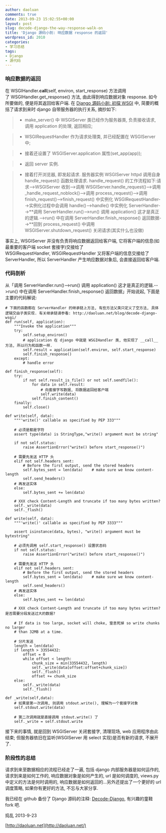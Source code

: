 ```yaml
---
author: daoluan
comments: true
date: 2013-09-23 15:02:55+00:00
layout: post
slug: decode-django-the-way-response-walk-on
title: 'Django 源码小剖: 响应数据 response 的返回'
wordpress_id: 2010
categories:
- 学习总结
tags:
- Django
- 源代码
---
```


### 响应数据的返回


在 WSGIHandler.__call__(self, environ, start_response) 方法调用了 WSGIHandler.get_response() 方法, 由此得到响应数据对象 response. 如今所要做的, 便是将其返回给客户端. 在 [Django 源码小剖: 初探 WSGI](http://daoluan.net/blog/decode-django-wsgi/) 中, 简要的概括了请求到来时 django 自带服务器的执行关系, 摘抄如下:


> 

> 
> 
	
>   * make_server() 中 WSGIServer 类已经作为服务器类, 负责接收请求, 调用 application 的处理, 返回相应;
> 
	
>   * WSGIRequestHandler 作为请求处理类, 并已经配置在 WSGIServer 中;
> 
	
>   * 接着还设置了 WSGIServer.application 属性(set_app(app));
> 
	
>   * 返回 server 实例.
> 
	
>   * 接着打开浏览器, 即发起请求. 服务器实例 WSGIServer httpd 调用自身 handle_request() 函数处理请求. handle_request() 的工作流程如下:请求-->WSGIServer 收到-->调用 WSGIServer.handle_request()-->调用 _handle_request_noblock()-->调用 process_request()-->调用 finish_request()-->finish_request() 中实例化 WSGIRequestHandler-->实例化过程中会调用 handle()-->handle() 中实例化 ServerHandler-->**调用 ServerHandler.run()-->run() 调用 application() 这才是真正的逻辑.-->run() 中在调用 ServerHandler.finish_response() 返回数据-->**回到 process_request() 中调用 WSGIServer.shutdown_request() 关闭请求(其实什么也没做)
> 




事实上, WSGIServer 并没有负责将响应数据返回给客户端, 它将客户端的信息(如最重要的客户端 socket 套接字)交接给了 WSGIRequestHandler, WSGIRequestHandler 又将客户端的信息交接给了 ServerHandler, 所以 ServerHandler 产生响应数据对象后, 会直接返回给客户端.


### 代码剖析


从「调用 ServerHandler.run()-->run() 调用 application() 这才是真正的逻辑.-->run() 中在调用 ServerHandler.finish_response() 返回数据」开始说起, 下面是主要的代码解说:

    
    # 下面的函数都在 ServerHandler 的继承链上方法, 有些方法父类只定义了空方法, 具体逻辑交由子类实现. 有关继承链请参看: http://daoluan.net/blog/decode-django-wsgi/
    def run(self, application):
        """Invoke the application"""
        try:
            self.setup_environ()
            # application 在 django 中就是 WSGIHandler 类, 他实现了 __call__ 方法, 所以行为和函数一样.
            self.result = application(self.environ, self.start_response)
            self.finish_response()
        except:
            # handle error
    
    def finish_response(self):
        try:
            if not self.result_is_file() or not self.sendfile():
                for data in self.result:
                    # 向套接字写数据, 将数据返回给客户端
                    self.write(data)
                self.finish_content()
        finally:
            self.close()
    
    def write(self, data):
        """'write()' callable as specified by PEP 333"""
    
        # 必须是都是字符
        assert type(data) is StringType,"write() argument must be string"
    
        if not self.status:
            raise AssertionError("write() before start_response()")
    
        # 需要先发送 HTTP 头
        elif not self.headers_sent:
            # Before the first output, send the stored headers
            self.bytes_sent = len(data)    # make sure we know content-length
            self.send_headers()
        # 再发送实体
        else:
            self.bytes_sent += len(data)
    
        # XXX check Content-Length and truncate if too many bytes written?
        self._write(data)
        self._flush()
    
    def write(self, data):
        """'write()' callable as specified by PEP 3333"""
    
        assert isinstance(data, bytes), "write() argument must be bytestring"
    
        # 必须先调用 self.start_response() 设置状态码
        if not self.status:
            raise AssertionError("write() before start_response()")
    
        # 需要先发送 HTTP 头
        elif not self.headers_sent:
            # Before the first output, send the stored headers
            self.bytes_sent = len(data)    # make sure we know content-length
            self.send_headers()
        # 再发送实体
        else:
            self.bytes_sent += len(data)
    
        # XXX check Content-Length and truncate if too many bytes written? 是否需要分段发送过大的数据?
    
        # If data is too large, socket will choke, 窒息死掉 so write chunks no larger
        # than 32MB at a time.
    
        # 分片发送
        length = len(data)
        if length > 33554432:
            offset = 0
            while offset < length:
                chunk_size = min(33554432, length)
                self._write(data[offset:offset+chunk_size])
                self._flush()
                offset += chunk_size
        else:
            self._write(data)
            self._flush()
    
    def _write(self,data):
        # 如果是第一次调用, 则调用 stdout.write(), 理解为一个套接字对象
        self.stdout.write(data)
    
        # 第二次调用就是直接调用 stdout.write() 了
        self._write = self.stdout.write


接下来的事情, 就是回到 WSGIServer 关闭套接字, 清理现场, web 应用程序由此结束; 但服务器依旧在监听(WSGIServer 用 select 实现)是否有新的请求, 不展开了.


### 阶段性的总结


请求到来至数据相应的流程已经走了一遍, 包括 django 内部服务器是如何运作的, 请求到来是如何工作的, 响应数据对象是如何产生的, url 是如何调度的, views.py 中定义的方法是何时调用的, 响应数据是如何返回的...另外还提出了一个更好的 url 调度策略, 如果你有更好的方法, 不忘与大家分享.

我已经在 github 备份了 Django 源码的注释: [Decode-Django](https://github.com/daoluan/Decode-Django), 有兴趣的童鞋 fork 吧.

捣乱 2013-9-23

[http://daoluan.net](http://daoluan.net/)
